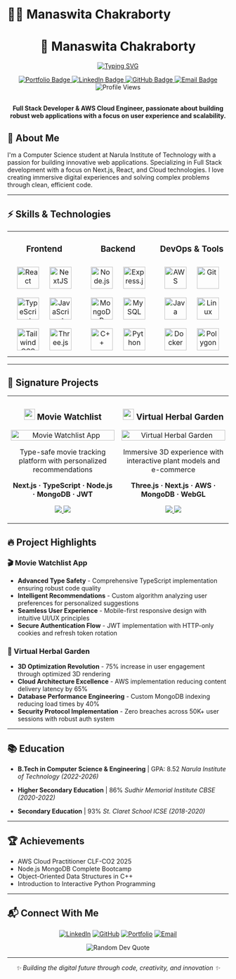 # 👩‍💻 Manaswita Chakraborty

<div align="center">
  
# 💫 Manaswita Chakraborty

[![Typing SVG](https://readme-typing-svg.demolab.com?font=Fira+Code&weight=700&size=24&duration=3000&pause=1000&color=7B42BC&center=true&vCenter=true&random=false&width=435&lines=Full+Stack+Developer;AWS+Cloud+Engineer;Problem+Solver)](https://git.io/typing-svg)

</div>

<div align="center">
  
  <a href="https://manaswita-portfolio-1910.vercel.app/">
    <img src="https://img.shields.io/badge/Portfolio-ff69b4?style=for-the-badge&logo=About.me&logoColor=white" alt="Portfolio Badge"/>
  </a>
  <a href="https://www.linkedin.com/in/manaswita-chakraborty-64b8aa286">
    <img src="https://img.shields.io/badge/LinkedIn-blue?style=for-the-badge&logo=linkedin&logoColor=white" alt="LinkedIn Badge"/>
  </a>
  <a href="https://github.com/Manaswita10">
    <img src="https://img.shields.io/badge/GitHub-100000?style=for-the-badge&logo=github&logoColor=white" alt="GitHub Badge"/>
  </a>
  <a href="mailto:manaswita.chakraborty29@gmail.com">
    <img src="https://img.shields.io/badge/Email-D14836?style=for-the-badge&logo=gmail&logoColor=white" alt="Email Badge"/>
  </a>
  
</div>

<div align="center">
  <img src="https://komarev.com/ghpvc/?username=Manaswita10&style=flat-square&color=blueviolet" alt="Profile Views"/>
</div>

<br>

<p align="center">
  <b>Full Stack Developer & AWS Cloud Engineer, passionate about building robust web applications with a focus on user experience and scalability.</b>
</p>

<!-- Tech Stack Section -->


## 🌟 About Me

I'm a Computer Science student at Narula Institute of Technology with a passion for building innovative web applications. Specializing in Full Stack development with a focus on Next.js, React, and Cloud technologies. I love creating immersive digital experiences and solving complex problems through clean, efficient code.

---

## ⚡ Skills & Technologies

<div align="center">
  
<table>
  <tr>
    <td valign="top" width="33%">
      <h3 align="center">Frontend</h3>
      <div align="center">
        <a href="https://reactjs.org/" target="_blank"><img style="margin: 10px" src="https://profilinator.rishav.dev/skills-assets/react-original-wordmark.svg" alt="React" height="50" /></a>
        <a href="https://nextjs.org/" target="_blank"><img style="margin: 10px" src="https://profilinator.rishav.dev/skills-assets/nextjs.png" alt="NextJS" height="50" /></a>
        <a href="https://www.typescriptlang.org/" target="_blank"><img style="margin: 10px" src="https://profilinator.rishav.dev/skills-assets/typescript-original.svg" alt="TypeScript" height="50" /></a>
        <a href="https://www.javascript.com/" target="_blank"><img style="margin: 10px" src="https://profilinator.rishav.dev/skills-assets/javascript-original.svg" alt="JavaScript" height="50" /></a>
        <a href="https://www.tailwindcss.com/" target="_blank"><img style="margin: 10px" src="https://profilinator.rishav.dev/skills-assets/tailwindcss.svg" alt="Tailwind CSS" height="50" /></a>
        <a href="https://threejs.org/" target="_blank"><img style="margin: 10px" src="https://profilinator.rishav.dev/skills-assets/threejs.svg" alt="Three.js" height="50" /></a>
      </div>
    </td>
    <td valign="top" width="33%">
      <h3 align="center">Backend</h3>
      <div align="center">
        <a href="https://nodejs.org/" target="_blank"><img style="margin: 10px" src="https://profilinator.rishav.dev/skills-assets/nodejs-original-wordmark.svg" alt="Node.js" height="50" /></a>
        <a href="https://expressjs.com/" target="_blank"><img style="margin: 10px" src="https://profilinator.rishav.dev/skills-assets/express-original-wordmark.svg" alt="Express.js" height="50" /></a>
        <a href="https://www.mongodb.com/" target="_blank"><img style="margin: 10px" src="https://profilinator.rishav.dev/skills-assets/mongodb-original-wordmark.svg" alt="MongoDB" height="50" /></a>
        <a href="https://www.mysql.com/" target="_blank"><img style="margin: 10px" src="https://profilinator.rishav.dev/skills-assets/mysql-original-wordmark.svg" alt="MySQL" height="50" /></a>
        <a href="https://www.cplusplus.com/" target="_blank"><img style="margin: 10px" src="https://profilinator.rishav.dev/skills-assets/cplusplus-original.svg" alt="C++" height="50" /></a>
        <a href="https://www.python.org/" target="_blank"><img style="margin: 10px" src="https://profilinator.rishav.dev/skills-assets/python-original.svg" alt="Python" height="50" /></a>
      </div>
    </td>
    <td valign="top" width="33%">
      <h3 align="center">DevOps & Tools</h3>
      <div align="center">
        <a href="https://aws.amazon.com/" target="_blank"><img style="margin: 10px" src="https://profilinator.rishav.dev/skills-assets/amazonwebservices-original-wordmark.svg" alt="AWS" height="50" /></a>
        <a href="https://github.com/" target="_blank"><img style="margin: 10px" src="https://profilinator.rishav.dev/skills-assets/git-scm-icon.svg" alt="Git" height="50" /></a>
        <a href="https://www.java.com/" target="_blank"><img style="margin: 10px" src="https://profilinator.rishav.dev/skills-assets/java-original-wordmark.svg" alt="Java" height="50" /></a>
        <a href="https://www.linux.org/" target="_blank"><img style="margin: 10px" src="https://profilinator.rishav.dev/skills-assets/linux-original.svg" alt="Linux" height="50" /></a>
        <a href="https://www.docker.com/" target="_blank"><img style="margin: 10px" src="https://profilinator.rishav.dev/skills-assets/docker-original-wordmark.svg" alt="Docker" height="50" /></a>
        <a href="https://polygon.technology/" target="_blank"><img style="margin: 10px" src="https://seeklogo.com/images/P/polygon-matic-logo-1DFDA3A3A8-seeklogo.com.png" alt="Polygon" height="50" /></a>
      </div>
    </td>
  </tr>
</table>

</div>



---

## 📂 Signature Projects

<div align="center">
  <table>
    <tr>
      <td width="50%">
        <h3 align="center">
          <img src="https://img.icons8.com/fluency/48/000000/film-reel.png" width="25"/> 
          Movie Watchlist
        </h3>
        <p align="center">
          <a href="https://github.com/Arshavi-03/movie-watchlist-.git" target="_blank">
            <img src="https://i.imgur.com/hUPSWVV.gif" width="100%" alt="Movie Watchlist App"/>
          </a>
        </p>
        <p align="center">
          Type-safe movie tracking platform with personalized recommendations
        </p>
        <p align="center">
          <strong>Next.js · TypeScript · Node.js · MongoDB · JWT</strong>
        </p>
        <p align="center">
          <a href="https://github.com/Arshavi-03/movie-watchlist-.git" target="_blank">
            <img src="https://img.shields.io/badge/Code-black?style=for-the-badge&logo=github"/>
          </a>  
          <a href="#" target="_blank">
            <img src="https://img.shields.io/badge/Live-FF5722?style=for-the-badge&logo=web"/>
          </a>
        </p>
      </td>
      <td width="50%">
        <h3 align="center">
          <img src="https://img.icons8.com/color/48/000000/plant-under-sun.png" width="25"/> 
          Virtual Herbal Garden
        </h3>
        <p align="center">
          <a href="https://github.com/Manaswita10/Virtual-Herbal-Garden" target="_blank">
            <img src="https://i.imgur.com/Q2aOhXX.gif" width="100%" alt="Virtual Herbal Garden"/>
          </a>
        </p>
        <p align="center">
          Immersive 3D experience with interactive plant models and e-commerce
        </p>
        <p align="center">
          <strong>Three.js · Next.js · AWS · MongoDB · WebGL</strong>
        </p>
        <p align="center">
          <a href="https://github.com/Manaswita10/Virtual-Herbal-Garden" target="_blank">
            <img src="https://img.shields.io/badge/Code-black?style=for-the-badge&logo=github"/>
          </a>
          <a href="https://youtu.be/zp1v3EghRg4?si=PV1mf2a0G2kjQsyA" target="_blank">
            <img src="https://img.shields.io/badge/Demo-FF0000?style=for-the-badge&logo=youtube"/>
          </a>
        </p>
      </td>
    </tr>
  </table>
</div>

## 🔥 Project Highlights

### 🎬 Movie Watchlist App
- **Advanced Type Safety** - Comprehensive TypeScript implementation ensuring robust code quality
- **Intelligent Recommendations** - Custom algorithm analyzing user preferences for personalized suggestions
- **Seamless User Experience** - Mobile-first responsive design with intuitive UI/UX principles
- **Secure Authentication Flow** - JWT implementation with HTTP-only cookies and refresh token rotation

### 🌿 Virtual Herbal Garden
- **3D Optimization Revolution** - 75% increase in user engagement through optimized 3D rendering
- **Cloud Architecture Excellence** - AWS implementation reducing content delivery latency by 65%
- **Database Performance Engineering** - Custom MongoDB indexing reducing load times by 40%
- **Security Protocol Implementation** - Zero breaches across 50K+ user sessions with robust auth system

---

## 📚 Education

- **B.Tech in Computer Science & Engineering** | GPA: 8.52
  *Narula Institute of Technology (2022-2026)*

- **Higher Secondary Education** | 86%
  *Sudhir Memorial Institute CBSE (2020-2022)*

- **Secondary Education** | 93%
  *St. Claret School ICSE (2018-2020)*

---

## 🏆 Achievements

- AWS Cloud Practitioner CLF-CO2 2025
- Node.js MongoDB Complete Bootcamp
- Object-Oriented Data Structures in C++
- Introduction to Interactive Python Programming

---



## 📬 Connect With Me

<p align="center">
  <a href="https://www.linkedin.com/in/manaswita-chakraborty-64b8aa286"><img src="https://img.shields.io/badge/LinkedIn-0077B5?style=for-the-badge&logo=linkedin&logoColor=white" alt="LinkedIn"/></a>
  <a href="https://github.com/Manaswita10"><img src="https://img.shields.io/badge/GitHub-100000?style=for-the-badge&logo=github&logoColor=white" alt="GitHub"/></a>
  <a href="https://manaswita-portfolio-1910.vercel.app/"><img src="https://img.shields.io/badge/Portfolio-FF7139?style=for-the-badge&logo=Firefox-Browser&logoColor=white" alt="Portfolio"/></a>
  <a href="mailto:manaswita.chakraborty29@gmail.com"><img src="https://img.shields.io/badge/Email-D14836?style=for-the-badge&logo=gmail&logoColor=white" alt="Email"/></a>
</p>

<p align="center">
  <img src="https://quotes-github-readme.vercel.app/api?type=horizontal&theme=radical" alt="Random Dev Quote"/>
</p>

---

<p align="center">
  <em>✨ Building the digital future through code, creativity, and innovation ✨</em>
</p>
